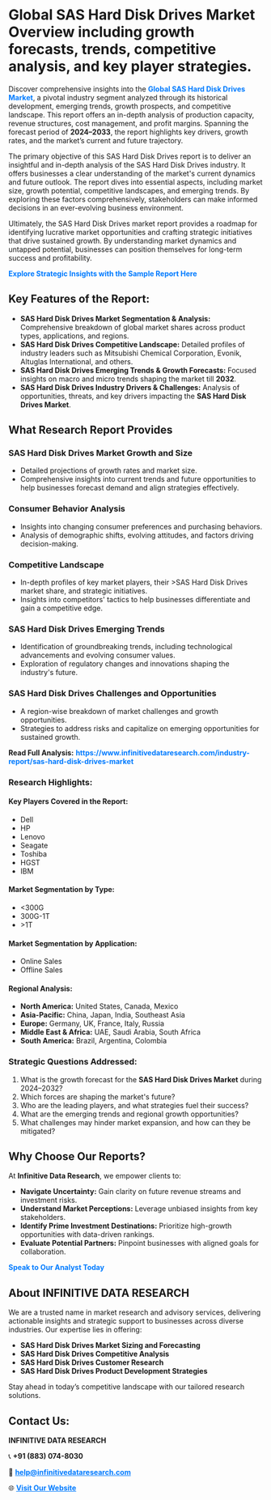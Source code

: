 <h1>Global SAS Hard Disk Drives Market Overview including growth forecasts, trends, competitive analysis, and key player strategies.</h1>
<p>
Discover comprehensive insights into the 
<a href="https://www.infinitivedataresearch.com/industry-report/sas-hard-disk-drives-market" rel="dofollow" style="color: #007BFF; text-decoration: none;"><strong>Global SAS Hard Disk Drives Market</strong></a>, a pivotal industry segment analyzed through its historical development, emerging trends, growth prospects, and competitive landscape. This report offers an in-depth analysis of production capacity, revenue structures, cost management, and profit margins. Spanning the forecast period of <strong>2024–2033</strong>, the report highlights key drivers, growth rates, and the market’s current and future trajectory.
</p>
<p>
The primary objective of this SAS Hard Disk Drives report is to deliver an insightful and in-depth analysis of the SAS Hard Disk Drives industry. It offers businesses a clear understanding of the market's current dynamics and future outlook. The report dives into essential aspects, including market size, growth potential, competitive landscapes, and emerging trends. By exploring these factors comprehensively, stakeholders can make informed decisions in an ever-evolving business environment.
</p>
<p>
Ultimately, the SAS Hard Disk Drives market report provides a roadmap for identifying lucrative market opportunities and crafting strategic initiatives that drive sustained growth. By understanding market dynamics and untapped potential, businesses can position themselves for long-term success and profitability.
</p>
<p>
<a href="https://www.infinitivedataresearch.com/request-sample/reportId=106255" style="color: #007BFF; text-decoration: none;"><strong>Explore Strategic Insights with the Sample Report Here</strong></a>
</p>

<h2>Key Features of the Report:</h2>
<ul>
<li><strong>SAS Hard Disk Drives Market Segmentation & Analysis:</strong> Comprehensive breakdown of global market shares across product types, applications, and regions.</li>
<li><strong>SAS Hard Disk Drives Competitive Landscape:</strong> Detailed profiles of industry leaders such as Mitsubishi Chemical Corporation, Evonik, Altuglas International, and others.</li>
<li><strong>SAS Hard Disk Drives Emerging Trends & Growth Forecasts:</strong> Focused insights on macro and micro trends shaping the market till <strong>2032</strong>.</li>
<li><strong>SAS Hard Disk Drives Industry Drivers & Challenges:</strong> Analysis of opportunities, threats, and key drivers impacting the <strong>SAS Hard Disk Drives Market</strong>.</li>
</ul>

<h2>What Research Report Provides</h2>
<h3>SAS Hard Disk Drives Market Growth and Size</h3>
<ul>
<li>Detailed projections of growth rates and market size.</li>
<li>Comprehensive insights into current trends and future opportunities to help businesses forecast demand and align strategies effectively.</li>
</ul>

<h3>Consumer Behavior Analysis</h3>
<ul>
<li>Insights into changing consumer preferences and purchasing behaviors.</li>
<li>Analysis of demographic shifts, evolving attitudes, and factors driving decision-making.</li>
</ul>

<h3>Competitive Landscape</h3>
<ul>
<li>In-depth profiles of key market players, their >SAS Hard Disk Drives market share, and strategic initiatives.</li>
<li>Insights into competitors' tactics to help businesses differentiate and gain a competitive edge.</li>
</ul>

<h3>SAS Hard Disk Drives Emerging Trends</h3>
<ul>
<li>Identification of groundbreaking trends, including technological advancements and evolving consumer values.</li>
<li>Exploration of regulatory changes and innovations shaping the industry's future.</li>
</ul>

<h3>SAS Hard Disk Drives Challenges and Opportunities</h3>
<ul>
<li>A region-wise breakdown of market challenges and growth opportunities.</li>
<li>Strategies to address risks and capitalize on emerging opportunities for sustained growth.</li>
</ul>
<p><strong>Read Full Analysis:</strong> <a href="https://www.infinitivedataresearch.com/industry-report/sas-hard-disk-drives-market" rel="dofollow" style="color: #007BFF; text-decoration: none;"><strong>https://www.infinitivedataresearch.com/industry-report/sas-hard-disk-drives-market</strong></a></p>
<h3>Research Highlights:</h3>
<h4>Key Players Covered in the Report:</h4>
<ul><li>Dell</li><li>HP</li><li>Lenovo</li><li>Seagate</li><li>Toshiba</li><li>HGST</li><li>IBM</li></ul>
<h4>Market Segmentation by Type:</h4>
<ul><li>&lt;300G</li><li>300G-1T</li><li>&gt;1T</li></ul>
<h4>Market Segmentation by Application:</h4>
<ul><li>Online Sales</li><li>Offline Sales</li></ul>

<h4>Regional Analysis:</h4>
<ul>
<li><strong>North America:</strong> United States, Canada, Mexico</li>
<li><strong>Asia-Pacific:</strong> China, Japan, India, Southeast Asia</li>
<li><strong>Europe:</strong> Germany, UK, France, Italy, Russia</li>
<li><strong>Middle East & Africa:</strong> UAE, Saudi Arabia, South Africa</li>
<li><strong>South America:</strong> Brazil, Argentina, Colombia</li>
</ul>

<h3>Strategic Questions Addressed:</h3>
<ol>
<li>What is the growth forecast for the <strong>SAS Hard Disk Drives Market</strong> during 2024–2032?</li>
<li>Which forces are shaping the market's future?</li>
<li>Who are the leading players, and what strategies fuel their success?</li>
<li>What are the emerging trends and regional growth opportunities?</li>
<li>What challenges may hinder market expansion, and how can they be mitigated?</li>
</ol>

<h2>Why Choose Our Reports?</h2>
<p>At <strong>Infinitive Data Research</strong>, we empower clients to:</p>
<ul>
<li><strong>Navigate Uncertainty:</strong> Gain clarity on future revenue streams and investment risks.</li>
<li><strong>Understand Market Perceptions:</strong> Leverage unbiased insights from key stakeholders.</li>
<li><strong>Identify Prime Investment Destinations:</strong> Prioritize high-growth opportunities with data-driven rankings.</li>
<li><strong>Evaluate Potential Partners:</strong> Pinpoint businesses with aligned goals for collaboration.</li>
</ul>
<p><a href="https://www.infinitivedataresearch.com/industry-report/sas-hard-disk-drives-market" rel="dofollow" style="color: #007BFF; text-decoration: none;"><strong>Speak to Our Analyst Today</strong></a></p>

<h2>About INFINITIVE DATA RESEARCH</h2>
<p>We are a trusted name in market research and advisory services, delivering actionable insights and strategic support to businesses across diverse industries. Our expertise lies in offering:</p>
<ul>
<li><strong>SAS Hard Disk Drives Market Sizing and Forecasting</strong></li>
<li><strong>SAS Hard Disk Drives Competitive Analysis</strong></li>
<li><strong>SAS Hard Disk Drives Customer Research</strong></li>
<li><strong>SAS Hard Disk Drives Product Development Strategies</strong></li>
</ul>
<p>Stay ahead in today’s competitive landscape with our tailored research solutions.</p>

<h2>Contact Us:</h2>
<p><strong>INFINITIVE DATA RESEARCH</strong></p>
<p>📞 <strong>+91 (883) 074-8030</strong></p>
<p>📧 <strong><a href="mailto:help@infinitivedataresearch.com" style="color: #007BFF;">help@infinitivedataresearch.com</a></strong></p>
<p>🌐 <strong><a href="https://www.infinitivedataresearch.com" rel="dofollow" style="color: #007BFF;">Visit Our Website</a></strong></p>